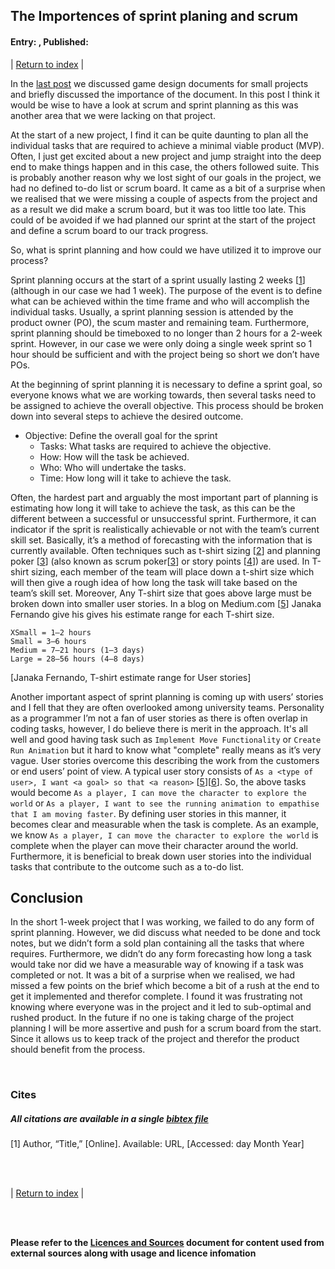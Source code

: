 ## The Importences of sprint planing and scrum
#### Entry: <span id="index"></span>, Published: <span id="published"></span>

<span class="priv_entry" style="display: inline;"></span>
| 
[Return to index](../)
| 
<span class="next_entry" style="display: inline;"></span>

In the [last post](./jounal_4) we discussed game design documents for small projects and briefly discussed the importance of the document. In this post I think it would be wise to have a look at scrum and sprint planning as this was another area that we were lacking on that project.

At the start of a new project, I find it can be quite daunting to plan all the individual tasks that are required to achieve a minimal viable product (MVP). Often, I just get excited about a new project and jump straight into the deep end to make things happen and in this case, the others followed suite. This is probably another reason why we lost sight of our goals in the project, we had no defined to-do list or scrum board. It came as a bit of a surprise when we realised that we were missing a couple of aspects from the project and as a result we did make a scrum board, but it was too little too late. This could of be avoided if we had planned our sprint at the start of the project and define a scrum board to our track progress.

So, what is sprint planning and how could we have utilized it to improve our process?

Sprint planning occurs at the start of a sprint usually lasting 2 weeks [[1](#c1)] (although in our case we had 1 week). The purpose of the event is to define what can be achieved within the time frame and who will accomplish the individual tasks. Usually, a sprint planning session is attended by the product owner (PO), the scum master and remaining team. Furthermore, sprint planning should be timeboxed to no longer than 2 hours for a 2-week sprint. However, in our case we were only doing a single week sprint so 1 hour should be sufficient and with the project being so short we don’t have POs.

At the beginning of sprint planning it is necessary to define a sprint goal, so everyone knows what we are working towards, then several tasks need to be assigned to achieve the overall objective. This process should be broken down into several steps to achieve the desired outcome.

- Objective: Define the overall goal for the sprint
  - Tasks: What tasks are required to achieve the objective.
  - How: How will the task be achieved.
  - Who: Who will undertake the tasks.
  - Time: How long will it take to achieve the task.

Often, the hardest part and arguably the most important part of planning is estimating how long it will take to achieve the task, as this can be the different between a successful or unsuccessful sprint. Furthermore, it can indicator if the sprit is realistically achievable or not with the team’s current skill set. Basically, it’s a method of forecasting with the information that is currently available. Often techniques such as t-shirt sizing [[2](#c2)] and planning poker [[3](#c2)] (also known as scrum poker[[3](#c3)] or story points [[4](#c4)]) are used. In T-shirt sizing, each member of the team will place down a t-shirt size which will then give a rough idea of how long the task will take based on the team’s skill set. Moreover, Any T-shirt size that goes above large must be broken down into smaller user stories. In a blog on Medium.com [[5](#c5)] Janaka Fernando give his gives his estimate range for each T-shirt size.

```
XSmall = 1–2 hours
Small = 3–6 hours
Medium = 7–21 hours (1–3 days)
Large = 28–56 hours (4–8 days)
```
[Janaka Fernando, T-shirt estimate range for User stories]

Another important aspect of sprint planning is coming up with users’ stories and I fell that they are often overlooked among university teams. Personality as a programmer I’m not a fan of user stories as there is often overlap in coding tasks, however, I do believe there is merit in the approach. It's all well and good having task such as ``Implement Move Functionality`` or ``Create Run Animation`` but it hard to know what "complete" really means as it’s very vague. User stories overcome this describing the work from the customers or end users’ point of view. A typical user story consists of ``As a <type of user>, I want <a goal> so that <a reason>`` [[5](#c5)][[6](#c6)]. So, the above tasks would become ``As a player, I can move the character to explore the world`` or ``As a player, I want to see the running animation to empathise that I am moving faster``. By defining user stories in this manner, it becomes clear and measurable when the task is complete. As an example, we know ``As a player, I can move the character to explore the world`` is complete when the player can move their character around the world. Furthermore, it is beneficial to break down user stories into the individual tasks that contribute to the outcome such as a to-do list.

## Conclusion
In the short 1-week project that I was working, we failed to do any form of sprint planning. However, we did discuss what needed to be done and tock notes, but we didn’t form a sold plan containing all the tasks that where requires. Furthermore, we didn’t do any form forecasting how long a task would take nor did we have a measurable way of knowing if a task was completed or not. It was a bit of a surprise when we realised, we had missed a few points on the brief which become a bit of a rush at the end to get it implemented and therefor complete. I found it was frustrating not knowing where everyone was in the project and it led to sub-optimal and rushed product. In the future if no one is taking charge of the project planning I will be more assertive and push for a scrum board from the start. Since it allows us to keep track of the project and therefor the product should benefit from the process.


<br />

### Cites
##### All citations are available in a single [bibtex file](../references.bib)

<p id="c1">
[1] Author, “Title,” [Online]. Available: URL, [Accessed: day Month Year] 
</p>

<br />
<br />

<span class="priv_entry" style="display: inline;"></span>
| 
[Return to index](../)
| 
<span class="next_entry" style="display: inline;"></span>

<br />
<br />

**Please refer to the [Licences and Sources](../resources/licences-and-sources) document for content used from external sources along with usage and licence infomation**

<br />

<script>
// Store the entry id and published values in a JS script, to make life easier with updateing links.
entry_id  = 5
published = "13-10-2021" 
week = 4

document.getElementById("index").innerHTML = entry_id
document.getElementById("published").innerHTML   = `${published} (Week: ${week})`


next_page = "journal_"+ (entry_id + 1)
priv_page = "journal_"+ (entry_id - 1)

next_links = document.getElementsByClassName("next_entry")
priv_links = document.getElementsByClassName("priv_entry")

// atempt to fetch the next page. 
// if we get an ok responce display the next links, 
// otherwise we have most likely reaced the end.
fetch('./'+next_page+'.html')
    .then (
        responce => {
        if ( responce.ok ) 
            for ( let i in next_links )
                next_links[i].innerHTML = '<a href="./'+next_page+'">Next ></a>'
        }
    )

// only display the priv page link if we have gone past the first page.
// theres no need to fetch the prv page, since we know the min id is 0
if (entry_id > 0)
    for ( let i in priv_links )
        priv_links[i].innerHTML = '<a href="./'+priv_page+'">< Priv</a>'


</script>